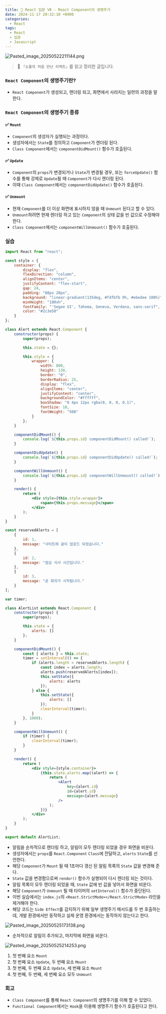 ```yaml
---
title: 🌌 React 입문 Ⅶ - React Component의 생명주기
date: 2024-11-17 20:32:10 +0900
categories:
  - React
tags:
  - React
  - 입문
  - Javascript
---
```

![Pasted_image_20250522211144.png](/assets/image/Pasted_image_20250522211144.png)
> 📘 `『소플의 처음 만난 리액트』`를 읽고 정리한 글입니다.


### `React Component`의 생명주기란?
- `React Component`가 생성되고, 렌더링 되고, 화면에서 사라지는 일련의 과정을 말한다.


### `React Component`의 생명주기 종류
#### ✅ `Mount`
- `Component`의 생성자가 실행되는 과정이다. 
- 생성자에서는 `State`를 정의하고 `Component`가 렌더링 된다.
- `Class Component`에서는 `componentDidMount()` 함수가 호출된다.  

#### ✅ `Update`
- `Component`의  `props`가 변경되거나 `State`가 변경될 경우, 또는 `forceUpdate()` 함수를 통해 강제로 `Update`될 때 `Component`가 다시 렌더링 된다.
- 이때 `Class Component`에서는 `componentDidUpdate()` 함수가 호출된다.

#### ✅ `Unmount`
- 현재 `Component`를 더 이상 화면에 표시하지 않을 때 `Unmount` 된다고 할 수 있다. 
- `Unmount`하려면 현재 렌더링 하고 있는 `Component`의 상태 값을 빈 값으로 수정해야 한다.
- `Class Component`에서는 `componentWillUnmount()` 함수가 호출된다.


### 실습
```jsx
import React from "react";

const style = {
    container: {
        display: "flex",
        flexDirection: "column",
        alignItems: "center",
        justifyContent: "flex-start",
        gap: 24,
        padding: "60px 20px",
        background: "linear-gradient(135deg, #fdfbfb 0%, #ebedee 100%)",
        minHeight: "100vh",
        fontFamily: "'Segoe UI', Tahoma, Geneva, Verdana, sans-serif",
        color: "#2c3e50"
    }
};

class Alert extends React.Component {
    constructor(props) {
        super(props);

        this.state = {};

        this.style = {
            wrapper: {
                width: 800,
                height: 130,
                border: "0",
                borderRadius: 25,
                display: "flex",
                alignItems: "center",
                justifyContent: "center",
                backgroundColor: "#ffffff",
                boxShadow: "0 4px 12px rgba(0, 0, 0, 0.1)",
                fontSize: 18,
                fontWeight: "500"
            }
        };
    }

    componentDidMount() {
        console.log(`${this.props.id} componentDidMount() called!`);
    }

    componentDidUpdate() {
        console.log(`${this.props.id} componentDidUpdate() called!`);
    }

    componentWillUnmount() {
        console.log(`${this.props.id} componentWillUnmount() called!`);
    }

    render() {
        return (
            <div style={this.style.wrapper}>
                <span>{this.props.message}</span>
            </div>
        );
    }
}

const reservedAlerts = [
    {
        id: 1,
        message: "사이트에 글이 업로드 되었습니다."
    }, 
    {
        id: 2,
        message: "점심 식사 시간입니다."
    },
    {
        id: 3,
        message: "곧 회의가 시작됩니다."
    }
];

var timer;

class AlertList extends React.Component {
    constructor(props) {
        super(props);

        this.state = {
            alerts: []
        };
    }

    componentDidMount() {
        const { alerts } = this.state;
        timer = setInterval(() => {
            if (alerts.length < reservedAlerts.length) {
                const index = alerts.length;
                alerts.push(reservedAlerts[index]);
                this.setState({
                    alerts: alerts
                });
            } else {
                this.setState({
                    alerts: []
                });
                clearInterval(timer);
            }
        }, 1000);
    }

    componentWillUnmount() {
        if (timer) {
            clearInterval(timer);
        }
    }

    render() {
        return (
            <div style={style.container}>
                {this.state.alerts.map((alert) => {
                    return (
                        <Alert 
                            key={alert.id}
                            id={alert.id}
                            message={alert.message}
                        />
                    );
                })}
            </div>
        );
    }
}

export default AlertList;
```
- 알림을 순차적으로 렌더링 하고, 알림이 모두 렌더링 되었을 경우 화면을 비운다.
- 생성자에서는 `props`를 `React.Component` `Class`에 전달하고, `alerts` `State`를 선언한다.
- 해당 `Component`가 `Mount` 될 때 1초마다 갱신 된 알림 목록의 `State` 값을 변경해 준다. 
- `State` 값을 변경함으로써 `rendor()` 함수가 실행되어 다시 렌더링 되는 것이다. 
- 알림 목록이 모두 렌더링 되었을 때, `State` 값에 빈 값을 넣어서 화면을 비운다.
- 해당 `Component`가 `Unmount` 될 때 타이머의 `setInterval()` 함수가 중단된다.
- 이번 실습에서는 `index.js`의 `<React.StrictMode></React.StrictMode>` 라인을 제거해야 한다. 
- 해당 코드는 `Side Effect`를 감지하기 위해 일부 생명주기 메서드를 두 번 호출하는데, 개발 환경에서만 동작하고 실제 운영 환경에서는 동작하지 않는다고 한다. 

![Pasted_image_20250525173138.png](/assets/image/Pasted_image_20250525173138.png)
- 순차적으로 알림이 추가되고, 마지막에 화면을 비운다.

![Pasted_image_20250525214253.png](/assets/image/Pasted_image_20250525214253.png)
1. 첫 번째 요소 `Mount`
2. 첫 번째 요소 `Update`, 두 번째 요소 `Mount`
3. 첫 번째, 두 번째 요소 `Update`, 세 번째 요소 `Mount`
4. 첫 번째, 두 번째, 세 번째 요소 모두 `Unmount`


### 회고
- `Class Component`를 통해 `React Component`의 생명주기를 이해 할 수 있었다.
- `Functional Component`에서는 `Hook`을 이용해 생명주기 함수가 호출된다고 한다.